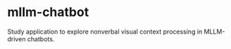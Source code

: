 # mllm-chatbot
Study application to explore nonverbal visual context processing in MLLM-driven chatbots.
